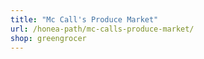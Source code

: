 ```yaml
---
title: "Mc Call's Produce Market"
url: /honea-path/mc-calls-produce-market/
shop: greengrocer
---
```

